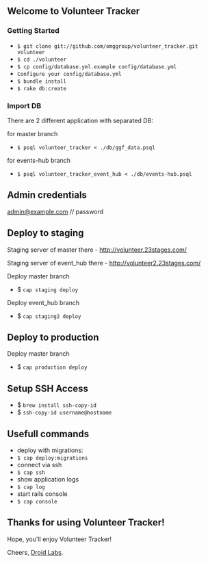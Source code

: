 ## Welcome to Volunteer Tracker

### Getting Started

* `$ git clone git://github.com/omggroup/volunteer_tracker.git volunteer`
* `$ cd ./volunteer`
* `$ cp config/database.yml.example config/database.yml`
* `Configure your config/database.yml`
* `$ bundle install`
* `$ rake db:create`

### Import DB

There are 2 different application with separated DB:

for master branch
* `$ psql volunteer_tracker < ./db/ggf_data.psql`

for events-hub branch
* `$ psql volunteer_tracker_event_hub < ./db/events-hub.psql`

## Admin credentials

admin@example.com // password

## Deploy to staging

Staging server of master there - http://volunteer.23stages.com/

Staging server of event_hub there - http://volunteer2.23stages.com/

Deploy master branch
* $ `cap staging deploy`

Deploy event_hub branch
* $ `cap staging2 deploy`

## Deploy to production
Deploy master branch
* $ `cap production deploy`

## Setup SSH Access
* $ `brew install ssh-copy-id`
* $ `ssh-copy-id username@hostname`

## Usefull commands
* deploy with migrations:
* `$ cap deploy:migrations`
* connect via ssh
* `$ cap ssh`
* show application logs
* `$ cap log`
* start rails console
* `$ cap console`

## Thanks for using Volunteer Tracker!

Hope, you'll enjoy Volunteer Tracker!

Cheers, [Droid Labs](http://droidlabs.pro).
